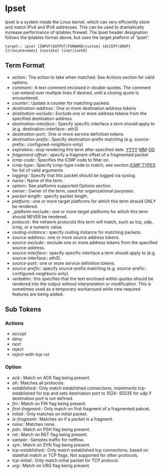 # Ipset

Ipset is a system inside the Linux kernel, which can very efficiently store and match IPv4 and IPv6 addresses. This can be used to dramatically increase performance of iptables firewall.
The Ipset header designation follows the Iptables format above, but uses the target platform of 'ipset':

```
target:: ipset [INPUT|OUTPUT|FORWARD|custom] {ACCEPT|DROP} {truncatenames} {nostate} {inet|inet6}
```

## Term Format

* _action::_ The action to take when matched. See Actions section for valid options.
* _comment::_ A text comment enclosed in double-quotes.  The comment can extend over multiple lines if desired, until a closing quote is encountered.
* _counter::_ Update a counter for matching packets
* _destination-address::_ One or more destination address tokens
* _destination-exclude::_ Exclude one or more address tokens from the specified destination-address
* _destination-interface::_ Specify specific interface a term should apply to (e.g. destination-interface:: eth3)
* _destination-port::_ One or more service definition tokens
* _destination-prefix::_ Specify destination-prefix matching (e.g. source-prefix:: configured-neighbors-only)
* _expiration::_ stop rendering this term after specified date. [YYYY](YYYY.md)-[MM](MM.md)-[DD](DD.md)
* _fragement-offset::_ specify a fragment offset of a fragmented packet
* _icmp-code::_ Specifies the ICMP code to filter on.
* _icmp-type::_ Specify icmp-type code to match, see section [ICMP TYPES](PolicyFormat#ICMP_TYPES.md) for list of valid arguments
* _logging::_ Specify that this packet should be logged via syslog.
* _name::_ Name of the term.
* _option::_ See platforms supported Options section.
* _owner::_ Owner of the term, used for organizational purposes.
* _packet-length::_ specify packet length.
* _platform::_ one or more target platforms for which this term should ONLY be rendered.
* _platform-exclude:: one or more target platforms for which this term should NEVER be rendered.
* _protocol::_ the network protocols this term will match, such as tcp, udp, icmp, or a numeric value.
* _routing-instance::_ specify routing instance for matching packets.
* _source-address::_ one or more source address tokens.
* _source-exclude::_ exclude one or more address tokens from the specified source-address.
* _source-interface::_ specify specific interface a term should apply to (e.g. source-interface:: eth3).
* _source-port::_ one or more service definition tokens.
* _source-prefix::_ specify source-prefix matching (e.g. source-prefix:: configured-neighbors-only).
* _verbatim::_ this specifies that the text enclosed within quotes should be rendered into the output without interpretation or modification.  This is sometimes used as a temporary workaround while new required features are being added.

## Sub Tokens

### Actions
* _accept_
* _deny_
* _next_
* _reject_
* _reject-with-tcp-rst_

### Option
* _ack::_ Match on ACK flag being present.
* _all::_ Matches all protocols.
* _established::_ Only match established connections, implements tcp-established for tcp and sets destination port to 1024- 65535 for udp if destination port is not defined.
* _fin::_ Match on FIN flag being present.
* _first-fragment::_ Only match on first fragment of a fragmented pakcet.
* _initial::_ Only matches on initial packet.
* _is-fragment::_ Matches on if a packet is a fragment.
* _none::_ Matches none.
* _psh::_ Match on PSH flag being present.
* _rst::_ Match on RST flag being present.
* _sample::_ Samples traffic for netflow.
* _syn::_ Match on SYN flag being present.
* _tcp-established::_ Only match established tcp connections, based on statefull match or TCP flags. Not supported for other protocols.
* _tcp-initial::_ Only match initial packet for TCP protocol.
* _urg::_ Match on URG flag being present.

